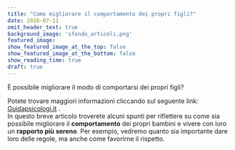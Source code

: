 ```yaml
---
title: "﻿Come migliorare il comportamento dei propri figli?"
date: 2016-07-11
omit_header_text: true
background_image: 'sfondo_articoli.png'
featured_image: 
show_featured_image_at_the_top: false
show_featured_image_at_the_bottom: false
show_reading_time: true
draft: true
---
```


È possibile migliorare il modo di comportarsi dei propri figli?  
  
Potete trovare maggiori informazioni cliccando sul seguente link:  [Guidapsicologi.it](http://www.guidapsicologi.it/articoli/come-migliorare-il-comportamento-dei-propri-figli?&utm_medium=social&utm_source=facebook&utm_campaign=organicpost) .  
In questo breve articolo troverete alcuni spunti per riflettere su come sia
possibile migliorare il **comportamento** dei propri bambini e vivere con loro
un **rapporto più sereno**. Per esempio, vedremo quanto sia importante dare
loro delle regole, ma anche come favorirne il rispetto.

